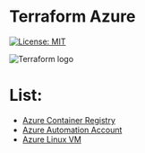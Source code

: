 # Terraform Azure

[![License: MIT](https://img.shields.io/badge/License-MIT-yellow.svg)](https://opensource.org/licenses/MIT)

![Terraform logo](https://upload.wikimedia.org/wikipedia/commons/thumb/0/04/Terraform_Logo.svg/640px-Terraform_Logo.svg.png "Terraform logo")

# List:

- [Azure Container Registry](azure_acr/README.md)
- [Azure Automation Account](azure_automation_account/README.md)
- [Azure Linux VM](azure_linux_vm/README.md)